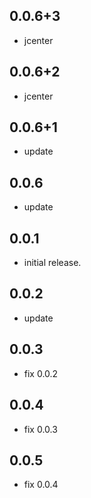 ## 0.0.6+3

* jcenter

## 0.0.6+2

* jcenter

## 0.0.6+1

* update

## 0.0.6

* update

## 0.0.1

* initial release.

## 0.0.2

* update

## 0.0.3

* fix 0.0.2

## 0.0.4

* fix 0.0.3

## 0.0.5

* fix 0.0.4
